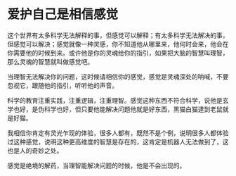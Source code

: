 # 爱护自己是相信感觉

这个世界有太多科学无法解释的事，但感觉可以解释；有太多科学无法解决的事，但感觉可以解决；感觉就像一种灵感，你不知道他从哪里来，他何时会来，他会在你需要他的时候到来。或许他是你的灵魂给你的指引，如果把大脑的智慧叫理智，那么灵魂的智慧就叫做感觉吧。

当理智无法解决你的问题，这时候请相信你的感觉，感觉是灵魂深处的呐喊，不要忽视它，跟随他的指引，听听他的声音。

科学的教育注重实践，注重逻辑，注重理智。感觉这种东西不符合科学，说他是玄学也好，是伪科学也好，但只要他能解决问题他就是好东西，黑猫白猫逮到老鼠就是好猫。

我相信你肯定有灵光乍现的体验，很多人都有，既然不是个例，说明很多人都体验过这种感觉，说明这种更高维度的智慧是存在的，这肯定是机器人无法做到了，这也是人的奇妙之处。

感觉是绝境的解药，当理智能解决问题的时候，他是不会出现的。
